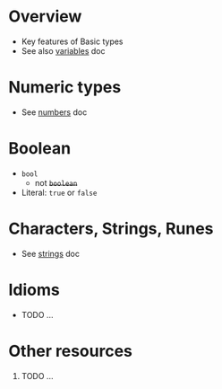 # Overview
- Key features of Basic types
- See also [variables](./variables.md) doc


# Numeric types
- See [numbers](./types.numbers.md) doc


# Boolean
- `bool`
   - not ~~`boolean`~~
- Literal: `true` or `false`


# Characters, Strings, Runes
- See [strings](./strings.md) doc


# Idioms
- TODO ...


# Other resources
1. TODO ...
